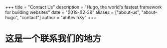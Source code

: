 +++
title = "Contact Us"
description = "Hugo, the world's fastest framework for building websites"
date = "2019-02-28"
aliases = ["about-us", "about-hugo", "contact"]
author = "ahKevinXy"
+++


# 这是一个联系我们的地方